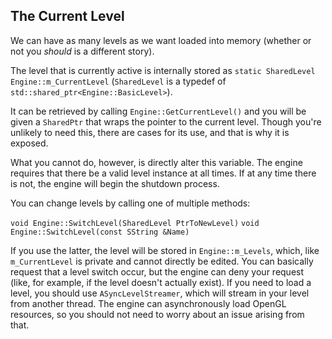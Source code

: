 ## The Current Level

We can have as many levels as we want loaded into memory (whether or not you _should_ is a different story).  

The level that is currently active is internally stored as `static SharedLevel Engine::m_CurrentLevel` (`SharedLevel` is a typedef of `std::shared_ptr<Engine::BasicLevel>`).

It can be retrieved by calling `Engine::GetCurrentLevel()` and you will be given a `SharedPtr` that wraps the pointer to the current level.  Though you're unlikely to need this, there are cases for its use, and that is why it is exposed.

What you cannot do, however, is directly alter this variable.  The engine requires that there be a valid level instance at all times.  If at any time there is not, the engine will begin the shutdown process.

You can change levels by calling one of multiple methods:  

`void Engine::SwitchLevel(SharedLevel PtrToNewLevel)`
`void Engine::SwitchLevel(const SString &Name)`

If you use the latter, the level will be stored in `Engine::m_Levels`, which, like `m_CurrentLevel` is private and cannot directly be edited.  You can basically request that a level switch occur, but the engine can deny your request (like, for example, if the level doesn't actually exist).  If you need to load a level, you should use `ASyncLevelStreamer`, which will stream in your level from another thread.  The engine can asynchronously load OpenGL resources, so you should not need to worry about an issue arising from that.